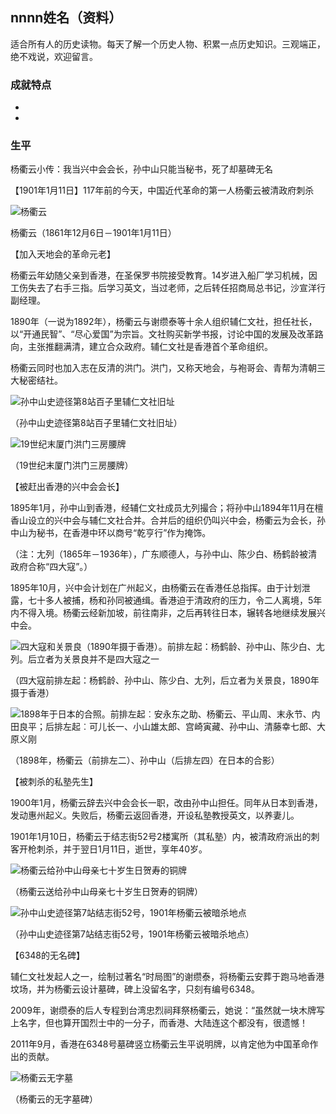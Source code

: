 ## nnnn姓名（资料）

适合所有人的历史读物。每天了解一个历史人物、积累一点历史知识。三观端正，绝不戏说，欢迎留言。  

### 成就特点

- ​
- ​


### 生平

杨衢云小传：我当兴中会会长，孙中山只能当秘书，死了却墓碑无名

【1901年1月11日】117年前的今天，中国近代革命的第一人杨衢云被清政府刺杀

![杨衢云](杨衢云.jpg)

杨衢云（1861年12月6日－1901年1月11日）

【加入天地会的革命元老】

杨衢云年幼随父亲到香港，在圣保罗书院接受教育。14岁进入船厂学习机械，因工伤失去了右手三指。后学习英文，当过老师，之后转任招商局总书记，沙宣洋行副经理。

1890年（一说为1892年），杨衢云与谢缵泰等十余人组织辅仁文社，担任社长，以“开通民智”、“尽心爱国”为宗旨。文社购买新学书报，讨论中国的发展及改革路向，主张推翻满清，建立合众政府。辅仁文社是香港首个革命组织。

杨衢云同时也加入志在反清的洪门。洪门，又称天地会，与袍哥会、青帮为清朝三大秘密结社。

![孙中山史迹径第8站百子里辅仁文社旧址](孙中山史迹径第8站百子里辅仁文社旧址.JPG)

（孙中山史迹径第8站百子里辅仁文社旧址）

![19世纪末厦门洪门三房腰牌](19世纪末厦门洪门三房腰牌.JPG)

（19世纪末厦门洪门三房腰牌）



【被赶出香港的兴中会会长】

1895年1月，孙中山到香港，经辅仁文社成员尢列撮合；将孙中山1894年11月在檀香山设立的兴中会与辅仁文社合并。合并后的组织仍叫兴中会，杨衢云为会长，孙中山为秘书，在香港中环以商号“乾亨行”作为掩饰。

（注：尢列（1865年－1936年），广东顺德人，与孙中山、陈少白、杨鹤龄被清政府合称“四大寇”。）

1895年10月，兴中会计划在广州起义，由杨衢云在香港任总指挥。由于计划泄露，七十多人被捕，杨和孙同被通缉。香港迫于清政府的压力，令二人离境，5年内不得入境。杨衢云经新加坡，前往南非，之后再转往日本，辗转各地继续发展兴中会。

![四大寇和关景良（1890年摄于香港）。前排左起：杨鹤龄、孙中山、陈少白、尢列。后立者为关景良并不是四大寇之一](四大寇和关景良（1890年摄于香港）。前排左起：杨鹤龄、孙中山、陈少白、尢列。后立者为关景良并不是四大寇之一.jpg)

（四大寇前排左起：杨鹤龄、孙中山、陈少白、尢列，后立者为关景良，1890年摄于香港）

![1898年于日本的合照。前排左起︰安永东之助、杨衢云、平山周、末永节、内田良平；后排左起︰可儿长一、小山雄太郎、宫崎寅藏、孙中山、清藤幸七郎、大原义刚](1898年于日本的合照。前排左起︰安永东之助、杨衢云、平山周、末永节、内田良平；后排左起︰可儿长一、小山雄太郎、宫崎寅藏、孙中山、清藤幸七郎、大原义刚.png)

（1898年，杨衢云（前排左二）、孙中山（后排左四）在日本的合影）

【被刺杀的私塾先生】

1900年1月，杨衢云辞去兴中会会长一职，改由孙中山担任。同年从日本到香港，发动惠州起义。失败后，杨衢云返回香港，开设私塾教授英文，以养妻儿。

1901年1月10日，杨衢云于结志街52号2楼寓所（其私塾）内，被清政府派出的刺客开枪刺杀，并于翌日1月11日，逝世，享年40岁。

![杨衢云给孙中山母亲七十岁生日贺寿的铜牌](杨衢云给孙中山母亲七十岁生日贺寿的铜牌.jpg)

（杨衢云送给孙中山母亲七十岁生日贺寿的铜牌）

![孙中山史迹径第7站结志街52号，1901年杨衢云被暗杀地点](孙中山史迹径第7站结志街52号，1901年杨衢云被暗杀地点.jpg)

（孙中山史迹径第7站结志街52号，1901年杨衢云被暗杀地点）

【6348的无名碑】

辅仁文社发起人之一，绘制过著名“时局图”的谢缵泰，将杨衢云安葬于跑马地香港坟场，并为杨衢云设计墓碑，碑上没留名字，只刻有编号6348。

2009年，谢缵泰的后人专程到台湾忠烈祠拜祭杨衢云，她说：“虽然就一块木牌写上名字，但也算开国烈士中的一分子，而香港、大陆连这个都没有，很遗憾！

2011年9月，香港在6348号墓碑竖立杨衢云生平说明牌，以肯定他为中国革命作出的贡献。

![杨衢云无字墓](杨衢云无字墓.JPG)

（杨衢云的无字墓碑）





